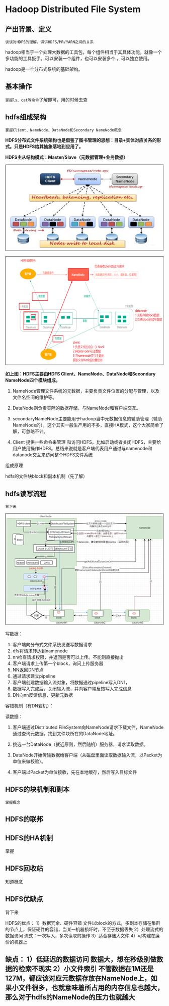 # Hadoop Distributed File System

## 产出背景、定义

`谈谈对HDFS的理解，讲讲HDFS/MR/YARN之间的关系`

hadoop相当于一个处理大数据的工具包，每个组件相当于其具体功能，就像一个多功能的工具扳手。可以安装一个组件，也可以安装多个 ，可以独立使用。

hadoop是一个分布式系统的基础架构。

## 基本操作

`掌握ls、cat等命令`了解即可，用的时候去查

## hdfs组成架构

`掌握Client、NameNode、DataNode和Secondary NameNode概念`

**HDFS分布式文件系统架构也是借鉴了图书管理的思想：目录+实体对应关系的形式。只是HDFS给其抽象落地到应用了。**

**HDFS主从结构模式：Master/Slave（元数据管理+业务数据）**

![img](img/wps1.jpg) 

![image-20230602151648831](img/image-20230602151648831.png)

 **如上图：HDFS主要由HDFS Client、NameNode、DataNode和Secondary NameNode四个模块组成。**

1. NameNode管理文件系统的元数据，主要负责文件位置的分配与管理，以及文件名空间的维护等。

2. DataNode则负责实际的数据存储，与NameNode和客户端交互。

3. secondaryNameNode主要能用于hadoop当中元数据信息的辅助管理（辅助NameNode的），这个其实一般生产用的不多，直接HA模式，这个大家简单了解，可忽略不计。

4. Client 提供一些命令来管理 和访问HDFS，比如启动或者关闭HDFS，主要给用户使用操作HDFS。总结来说就是客户端代表用户通过与namenode和datanode交互来访问整个HDFS文件系统

组成原理

hdfs的文件块block和副本机制（先了解）

## hdfs读写流程

`背下来`

![img](img/wps2-16857966796272.jpg)

写数据：

1. 客户端向分布式文件系统发送写数据请求
2. dfs将请求转达到namenode
3. nn检查请求权限，并返回是否可以上传。不能则直接抛出
4. 客户端请求上传第一个block，询问上传服务器
5. NN返回DN节点
6. 通过请求建立pipeline
7. 客户端创建数据输入流对象，将数据通过pipeline写入DN1，
8. 数据写入完成后，关闭输入流，并向客户端反馈写入完成信息
9. DN向nn反馈信息，更新元数据

容错机制（有DN宕机）：

读数据：

1. 客户端通过Distributed FileSystem向NameNode请求下载文件，NameNode通过查询元数据，找到文件块所在的DataNode地址。

2. 挑选一台DataNode（就近原则，然后随机）服务器，请求读取数据。

3. DataNode开始传输数据给客户端（从磁盘里面读取数据输入流，以Packet为单位来做校验）。

4. 客户端以Packet为单位接收，先在本地缓存，然后写入目标文件



## HDFS的块机制和副本

`掌握概念`



## HDFS的联邦

## HDFS的HA机制

掌握

## HDFS回收站

知道概念

## HDFS优缺点

背下来

HDFS的优点：
1）数据冗余、硬件容错
文件以block的方式，多副本存储在集群的节点上，保证硬件的容错，当某一机器损坏时，不至于数据丢失
2）处理流式的数据访问
流式：一次写入，多次读取的操作
3）适合存储大文件
4）可构建在廉价的机器上

缺点：
1）低延迟的数据访问
数据大，想在秒级别做数据的检索不现实
2）小文件索引
不管数据在1M还是127M，都应该对应元数据存放在NameNode上，如果小文件很多，也就意味着所占用的内存信息也越大，那么对于hdfs的NameNode的压力也就越大
------------------------------------------------
